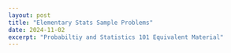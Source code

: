 ```yaml
---
layout: post
title: "Elementary Stats Sample Problems"
date: 2024-11-02
excerpt: "Probabiltiy and Statistics 101 Equivalent Material"
---
```


